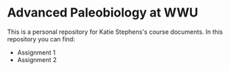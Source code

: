 # Advanced Paleobiology at WWU
This is a personal repository for Katie Stephens's course documents. In this repository you can find:
* Assignment 1
* Assignment 2
